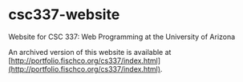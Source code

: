 # csc337-website
Website for CSC 337: Web Programming at the University of Arizona

An archived version of this website is available at [http://portfolio.fischco.org/cs337/index.html](http://portfolio.fischco.org/cs337/index.html).
